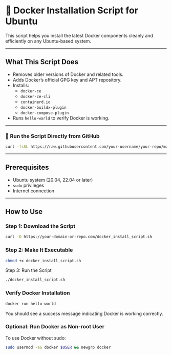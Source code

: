 # 🚀 Docker Installation Script for Ubuntu

This script helps you install the latest Docker components cleanly and efficiently on any Ubuntu-based system.

---

## What This Script Does

- Removes older versions of Docker and related tools.
- Adds Docker’s official GPG key and APT repository.
- Installs:
  - `docker-ce`
  - `docker-ce-cli`
  - `containerd.io`
  - `docker-buildx-plugin`
  - `docker-compose-plugin`
- Runs `hello-world` to verify Docker is working.

---

### 🔁 Run the Script Directly from GitHub

```bash
curl -fsSL https://raw.githubusercontent.com/your-username/your-repo/main/docker_install_script.sh | bash
```

---

## Prerequisites

- Ubuntu system (20.04, 22.04 or later)
- `sudo` privileges
- Internet connection

---

## How to Use

### Step 1: Download the Script

```bash
curl -O https://your-domain-or-repo.com/docker_install_script.sh
```

### Step 2: Make It Executable

```bash
chmod +x docker_install_script.sh
```

Step 3: Run the Script

```bash
./docker_install_script.sh
```

### Verify Docker Installation

```bash
docker run hello-world
```
You should see a success message indicating Docker is working correctly.

### Optional: Run Docker as Non-root User
To use Docker without sudo:

```bash
sudo usermod -aG docker $USER && newgrp docker
```
